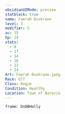 ```yaml
---
obsidianUIMode: preview
statblock: true
name: Faerah Duskrane
level: 3
modifier: 5
ac: 15
hp: 24
stats:
  - 8
  - 17
  - 14
  - 10
  - 12
  - 14
Art: Faerah Duskrane.jpeg
Race: Elf
Class: Rogue
Condition: Healthy
Location: Town of Barovia
---
```

```custom-frames
frame: DnDBHolly
```